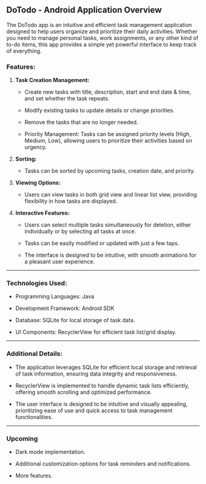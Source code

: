 
## DoTodo - Android Application Overview

The DoTodo app is an intuitive and efficient task management application designed to help users organize and prioritize their daily activities. Whether you need to manage personal tasks, work assignments, or any other kind of to-do items, this app provides a simple yet powerful interface to keep track of everything.


### Features:


1. **Task Creation Management:**
      
     - Create new tasks with title, description, start and end date & time, and set whether the task repeats.
      
     - Modify existing tasks to update details or change priorities.
      
     - Remove the tasks that are no longer needed.
      
     - Priority Management: Tasks can be assigned priority levels (High, Medium, Low), allowing users to prioritize their activities based on urgency.

     
3. **Sorting:**
  
     - Tasks can be sorted by upcoming tasks, creation date, and priority.

     
4. **Viewing Options:**
  
      - Users can view tasks in both grid view and linear list view, providing flexibility in how tasks are displayed.
      

4. **Interactive Features:**
  
      - Users can select multiple tasks simultaneously for deletion, either individually or by selecting all tasks at once.
     
      - Tasks can be easily modified or updated with just a few taps.
     
      - The interface is designed to be intuitive, with smooth animations for a pleasant user experience.


---


### Technologies Used:

  - Programming Languages: Java

  - Development Framework: Android SDK

  - Database: SQLite for local storage of task data.
     
  - UI Components: RecyclerView for efficient task list/grid display.


---


### Additional Details:

  - The application leverages SQLite for efficient local storage and retrieval of task information, ensuring data integrity and responsiveness.
  
  - RecyclerView is implemented to handle dynamic task lists efficiently, offering smooth scrolling and optimized performance.
  
  - The user interface is designed to be intuitive and visually appealing, prioritizing ease of use and quick access to task management functionalities.


---


### Upcoming

  - Dark mode implementation.

  - Additional customization options for task reminders and notifications.

  - More features.

